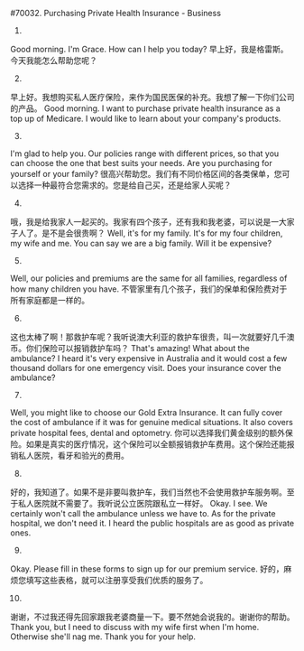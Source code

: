 #70032. Purchasing Private Health Insurance - Business

1.
Good morning. I'm Grace. How can I help you today?
早上好，我是格雷斯。今天我能怎么帮助您呢？

2.
早上好。我想购买私人医疗保险，来作为国民医保的补充。我想了解一下你们公司的产品。
Good morning. I want to purchase private health insurance as a top up of Medicare. I would like to learn about your company's products.

3.
I'm glad to help you. Our policies range with different prices, so that you can choose the one that best suits your needs. Are you purchasing for yourself or your family?
很高兴帮助您。我们有不同价格区间的各类保单，您可以选择一种最符合您需求的。您是给自己买，还是给家人买呢？

4.
哦，我是给我家人一起买的。我家有四个孩子，还有我和我老婆，可以说是一大家子人了。是不是会很贵啊？
Well, it's for my family. It's for my four children, my wife and me. You can say we are a big family. Will it be expensive?

5.
Well, our policies and premiums are the same for all families, regardless of how many children you have.
不管家里有几个孩子，我们的保单和保险费对于所有家庭都是一样的。

6.
这也太棒了啊！那救护车呢？我听说澳大利亚的救护车很贵，叫一次就要好几千澳币。你们保险可以报销救护车吗？
That's amazing! What about the ambulance? I heard it's very expensive in Australia and it would cost a few thousand dollars for one emergency visit. Does your insurance cover the ambulance?

7.
Well, you might like to choose our Gold Extra Insurance. It can fully cover the cost of ambulance if it was for genuine medical situations. It also covers private hospital fees, dental and optometry.
你可以选择我们黄金级别的额外保险。如果是真实的医疗情况，这个保险可以全额报销救护车费用。这个保险还能报销私人医院，看牙和验光的费用。

8.
好的，我知道了。如果不是非要叫救护车，我们当然也不会使用救护车服务啊。至于私人医院就不需要了。我听说公立医院跟私立一样好。
Okay. I see. We certainly won't call the ambulance unless we have to. As for the private hospital, we don't need it. I heard the public hospitals are as good as private ones.

9.
Okay. Please fill in these forms to sign up for our premium service.
好的，麻烦您填写这些表格，就可以注册享受我们优质的服务了。

10.
谢谢，不过我还得先回家跟我老婆商量一下。要不然她会说我的。谢谢你的帮助。
Thank you, but I need to discuss with my wife first when I'm home. Otherwise she'll nag me. Thank you for your help.